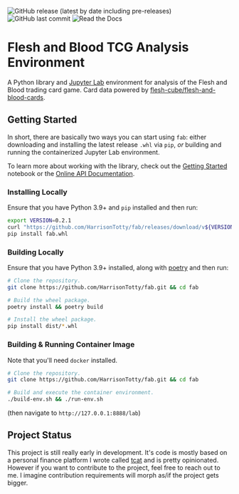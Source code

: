 ![GitHub release (latest by date including pre-releases)](https://img.shields.io/github/v/release/HarrisonTotty/fab?include_prereleases&style=flat-square)
![GitHub last commit](https://img.shields.io/github/last-commit/HarrisonTotty/fab?style=flat-square)
![Read the Docs](https://img.shields.io/readthedocs/fablib?style=flat-square)

# Flesh and Blood TCG Analysis Environment

A Python library and [Jupyter Lab](https://jupyter.org/) environment for
analysis of the Flesh and Blood trading card game. Card data powered by
[flesh-cube/flesh-and-blood-cards](https://github.com/flesh-cube/flesh-and-blood-cards).


## Getting Started

In short, there are basically two ways you can start using `fab`: either
downloading and installing the latest release `.whl` via `pip`, _or_ building
and running the containerized Jupyter Lab environment.

To learn more about working with the library, check out the [Getting
Started](notebooks/getting-started.ipynb) notebook or the [Online API
Documentation](https://fablib.readthedocs.io/en/latest/).

### Installing Locally

Ensure that you have Python 3.9+ and `pip` installed and then run:

```bash
export VERSION=0.2.1
curl "https://github.com/HarrisonTotty/fab/releases/download/v${VERSION}/fab-${VERSION}-py3-none-any.whl" -o fab.whl
pip install fab.whl
```

### Building Locally

Ensure that you have Python 3.9+ installed, along with
[poetry](https://python-poetry.org/) and then run:

```bash
# Clone the repository.
git clone https://github.com/HarrisonTotty/fab.git && cd fab

# Build the wheel package.
poetry install && poetry build

# Install the wheel package.
pip install dist/*.whl
```

### Building & Running Container Image

Note that you'll need `docker` installed.

```bash
# Clone the repository.
git clone https://github.com/HarrisonTotty/fab.git && cd fab

# Build and execute the container environment.
./build-env.sh && ./run-env.sh
```

(then navigate to `http://127.0.0.1:8888/lab`)


## Project Status

This project is still really early in development. It's code is mostly based on
a personal finance platform I wrote called
[tcat](https://github.com/HarrisonTotty/tcat) and is pretty opinionated. However
if you want to contribute to the project, feel free to reach out to me. I
imagine contribution requirements will morph as/if the project gets bigger.
